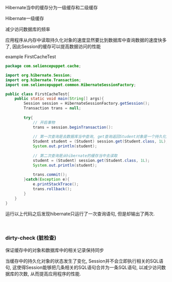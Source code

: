 Hibernate当中的缓存分为一级缓存和二级缓存

Hibernate一级缓存

减少访问数据库的频率

应用程序从内存中读取持久化对象的速度显然要比到数据库中查询数据的速度快多了, 因此Session的缓存可以提高数据访问的性能

example FirstCacheTest
```java
package com.seliencepuppet.cache;

import org.hibernate.Session;
import org.hibernate.Transaction;
import com.seliencepuppet.common.HibernateSessionFactory;

public class FirstCacheTest{
    public static void main(String[] args){
        Session session = HibernateSessionFactory.getSession();
        Transaction trans = null;
        
        try{
            // 开启事物
            trans = session.beginTransaction():
            
            // 第一次查询是去数据库当中查询, get查询返回Student对象是一个持久化对象
            Student student = (Student) session.get(Student.class, 1L);
            System.out.println(student);
            
            // 第二次查询是从hibernate的缓存当中去读取
            student = (Student) session.get(Student.class, 1L);
            System.out.println(student);
            
            trans.commit();
        }catch(Exception e){
            e.printStackTrace();
            trans.rollback();
        }
    }
}
```

运行以上代码之后发现hibernate只运行了一次查询语句, 但是却输出了两次. 

<br>

### dirty-check (脏检查)

保证缓存中的对象和数据库中的相关记录保持同步

当缓存中的持久化对象的状态发生了变化, Session并不会立即执行相关的SQL语句, 这使得Session能够把几条相关的SQL语句合并为一条SQL语句, 以减少访问数据库的次数, 从而提高应用程序的性能. 



